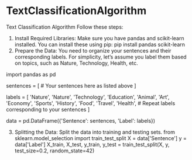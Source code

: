 # TextClassificationAlgorithm
Text Classification Algorithm
Follow these steps:
1.	Install Required Libraries:
Make sure you have pandas and scikit-learn installed. You can install these using pip:
pip install pandas scikit-learn
2.	Prepare the Data:
You need to organize your sentences and their corresponding labels. For simplicity, let’s assume you label them based on topics, such as Nature, Technology, Health, etc.

import pandas as pd

sentences = [
    # Your sentences here as listed above
]

labels = [
    'Nature', 'Nature', 'Technology', 'Education', 'Animal', 'Art', 
    'Economy', 'Sports', 'History', 'Food', 'Travel', 'Health', 
    # Repeat labels corresponding to your sentences
]

data = pd.DataFrame({'Sentence': sentences, 'Label': labels})


3.	Splitting the Data:
Split the data into training and testing sets.
from sklearn.model_selection import train_test_split
X = data['Sentence']
y = data['Label']
X_train, X_test, y_train, y_test = train_test_split(X, y, test_size=0.2, random_state=42)
